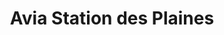 ---
title: "Avia Station des Plaines"
url: /val-doingt-saint-laurent-doingt/avia-station-des-plaines/
shop: gaz
---